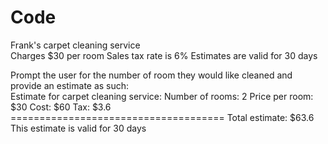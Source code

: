 # Code
Frank's carpet cleaning service
<br/> Charges $30 per room
Sales tax rate is 6%
Estimates are valid for 30 days

Prompt the user for the number of room they would like cleaned and provide an estimate as such:
<br> Estimate for carpet cleaning service:
Number of rooms: 2
Price per room: $30
Cost: $60
Tax: $3.6
<br>=====================================
Total estimate: $63.6
This estimate is valid for 30 days